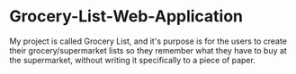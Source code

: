 # Grocery-List-Web-Application
My project is called Grocery List, and it's purpose is for the users to create their grocery/supermarket lists so they remember what they have to buy at the supermarket, without writing it specifically to a piece of paper.
